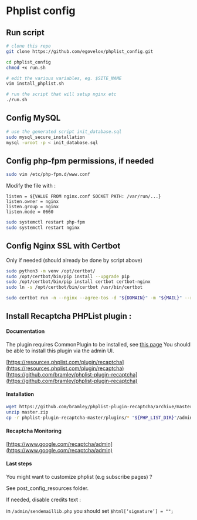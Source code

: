 # Phplist config

## Run script
```bash
# clone this repo
git clone https://github.com/egovelox/phplist_config.git

cd phplist_config
chmod +x run.sh

# edit the various variables, eg. $SITE_NAME
vim install_phplist.sh

# run the script that will setup nginx etc
./run.sh
```

## Config MySQL
```bash
# use the generated script init_database.sql
sudo mysql_secure_installation 
mysql -uroot -p < init_database.sql 

```
## Config php-fpm permissions, if needed
```bash
sudo vim /etc/php-fpm.d/www.conf
```

Modify the file with :
```
listen = ${VALUE FROM nginx.conf SOCKET PATH: /var/run/...}
listen.owner = nginx
listen.group = nginx
listen.mode = 0660
```

```bash
sudo systemctl restart php-fpm
sudo systemctl restart nginx
```

## Config Nginx SSL with Certbot

Only if needed (should already be done by script above)

```bash
sudo python3 -m venv /opt/certbot/
sudo /opt/certbot/bin/pip install --upgrade pip
sudo /opt/certbot/bin/pip install certbot certbot-nginx
sudo ln -s /opt/certbot/bin/certbot /usr/bin/certbot

sudo certbot run -n --nginx --agree-tos -d "${DOMAIN}" -m "${MAIL}" --redirect

```

## Install Recaptcha PHPList plugin :

#### Documentation 

The plugin requires CommonPlugin to be installed, see [this page](https://resources.phplist.com/plugin/common)
You should be able to install this plugin via the admin UI.

[https://resources.phplist.com/plugin/recaptcha](https://resources.phplist.com/plugin/recaptcha)
[https://github.com/bramley/phplist-plugin-recaptcha](https://github.com/bramley/phplist-plugin-recaptcha)

#### Installation

```bash
wget https://github.com/bramley/phplist-plugin-recaptcha/archive/master.zip
unzip master.zip 
cp -r phplist-plugin-recaptcha-master/plugins/* "${PHP_LIST_DIR}"/admin/plugins/
```

#### Recaptcha Monitoring

[https://www.google.com/recaptcha/admin](https://www.google.com/recaptcha/admin)

#### Last steps

You might want to customize phplist (e.g subscribe pages) ?

See post_config_resources folder.

If needed, disable credits text :

in ``/admin/sendemaillib.php`` you should set ``$html[‘signature’] = "";``
